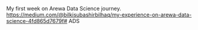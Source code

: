 My first week on Arewa Data Science journey. 
https://medium.com/@bilkisubashirbilhaq/my-experience-on-arewa-data-science-4fd865d7679f# ADS
